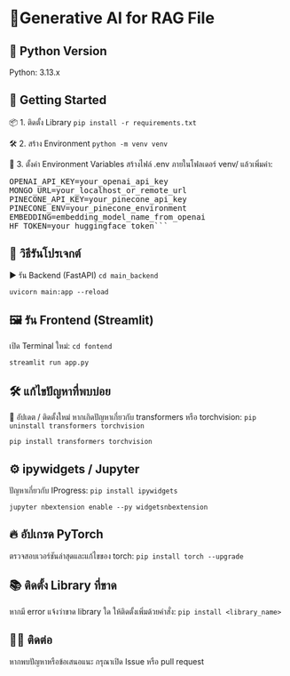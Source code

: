 # 🧠Generative AI for RAG File

## 🐍 Python Version
Python: 3.13.x

## 🚀 Getting Started
📦 1. ติดตั้ง Library
```pip install -r requirements.txt```

🛠️ 2. สร้าง Environment
```python -m venv venv```

🔐 3. ตั้งค่า Environment Variables
สร้างไฟล์ .env ภายในโฟลเดอร์ venv/ แล้วเพิ่มค่า:

<pre>OPENAI_API_KEY=your_openai_api_key
MONGO_URL=your_localhost_or_remote_url
PINECONE_API_KEY=your_pinecone_api_key
PINECONE_ENV=your_pinecone_environment
EMBEDDING=embedding_model_name_from_openai
HF_TOKEN=your_huggingface_token```</pre>

## 🧪 วิธีรันโปรเจกต์
▶️ รัน Backend (FastAPI)
```cd main_backend```

```uvicorn main:app --reload```

## 🖼️ รัน Frontend (Streamlit)
เปิด Terminal ใหม่:
```cd fontend```

```streamlit run app.py```

## 🛠️ แก้ไขปัญหาที่พบบ่อย
🔄 อัปเดต / ติดตั้งใหม่
หากเกิดปัญหาเกี่ยวกับ transformers หรือ torchvision:
```pip uninstall transformers torchvision```

```pip install transformers torchvision```

## ⚙️ ipywidgets / Jupyter
ปัญหาเกี่ยวกับ IProgress:
```pip install ipywidgets```

```jupyter nbextension enable --py widgetsnbextension```

## 🔥 อัปเกรด PyTorch
ตรวจสอบเวอร์ชันล่าสุดและแก้ไขของ torch:
```pip install torch --upgrade```

## 📚 ติดตั้ง Library ที่ขาด
หากมี error แจ้งว่าขาด library ใด ให้ติดตั้งเพิ่มด้วยคำสั่ง:
```pip install <library_name>```

## 🙋‍♂️ ติดต่อ
หากพบปัญหาหรือข้อเสนอแนะ กรุณาเปิด Issue หรือ pull request
